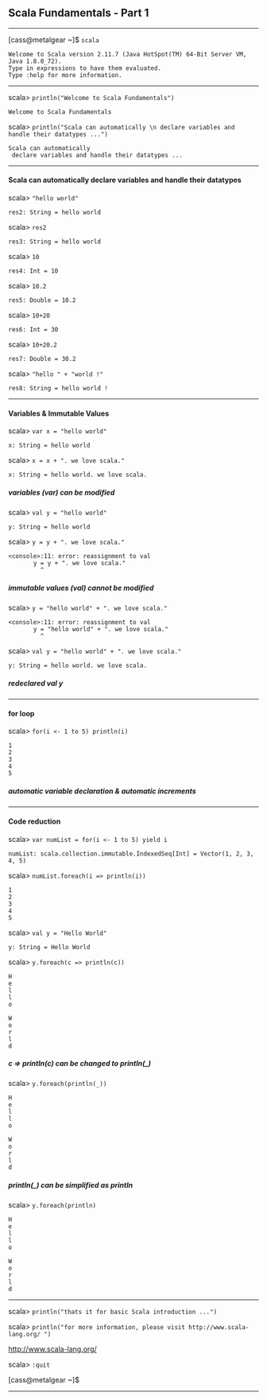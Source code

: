 ## Scala Fundamentals - Part 1

---

[cass@metalgear ~]$ `scala`

```
Welcome to Scala version 2.11.7 (Java HotSpot(TM) 64-Bit Server VM, Java 1.8.0_72).
Type in expressions to have them evaluated.
Type :help for more information.
```

---

scala> `println("Welcome to Scala Fundamentals")`

`Welcome to Scala Fundamentals`

scala> `println("Scala can automatically \n declare variables and handle their datatypes ...")`

```
Scala can automatically
 declare variables and handle their datatypes ...
```

---

#### Scala can automatically declare variables and handle their datatypes

scala> `"hello world"`

`res2: String = hello world`

scala> `res2`

`res3: String = hello world`

scala> `10`

`res4: Int = 10`

scala> `10.2`

`res5: Double = 10.2`

scala> `10+20`

`res6: Int = 30`

scala> `10+20.2`

`res7: Double = 30.2`

scala> `"hello " + "world !"`

`res8: String = hello world !`

---

#### Variables & Immutable Values

scala> `var x = "hello world"`

`x: String = hello world`

scala> `x = x + ". we love scala."`

`x: String = hello world. we love scala.`

##### variables (var) can be modified

scala> `val y = "hello world"`

`y: String = hello world`

scala> `y = y + ". we love scala."`

```
<console>:11: error: reassignment to val
       y = y + ". we love scala."
         ^
```

##### immutable values (val) cannot be modified

scala> `y = "hello world" + ". we love scala."`

```
<console>:11: error: reassignment to val
       y = "hello world" + ". we love scala."
         ^
```

scala> `val y = "hello world" + ". we love scala."`

`y: String = hello world. we love scala.`

##### redeclared val y

---

#### for loop

scala> `for(i <- 1 to 5) println(i)`

```
1
2
3
4
5
```

##### automatic variable declaration & automatic increments

---

#### Code reduction

scala> `var numList = for(i <- 1 to 5) yield i`

`numList: scala.collection.immutable.IndexedSeq[Int] = Vector(1, 2, 3, 4, 5)`

scala> `numList.foreach(i => println(i))`

```
1
2
3
4
5
```

scala> `val y = "Hello World"`

`y: String = Hello World`

scala> `y.foreach(c => println(c))`

```
H
e
l
l
o

W
o
r
l
d
```

##### c => println(c) can be changed to println(_)

scala> `y.foreach(println(_))`

```
H
e
l
l
o

W
o
r
l
d
```

##### println(_) can be simplified as println

scala> `y.foreach(println)`

```
H
e
l
l
o

W
o
r
l
d
```

---

scala> `println("thats it for basic Scala introduction ...")`

scala> `println("for more information, please visit http://www.scala-lang.org/ ")`

http://www.scala-lang.org/

scala> `:quit`

[cass@metalgear ~]$

---
